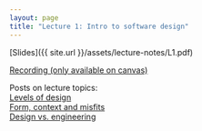 ```yaml
---
layout: page
title: "Lecture 1: Intro to software design"
---
```


[Slides]({{ site.url }}/assets/lecture-notes/L1.pdf)

[Recording (only available on canvas)](https://mit.hosted.panopto.com/Panopto/Pages/Sessions/List.aspx#folderID=%2275cccf46-ba1f-4370-b9f4-af03016dc921%22)

Posts on lecture topics:<br>
[Levels of design](https://essenceofsoftware.com/tutorials/design-general/levels-of-design/)<br>
[Form, context and misfits](https://essenceofsoftware.com/tutorials/design-general/misfits/)<br>
[Design vs. engineering](https://essenceofsoftware.com/tutorials/design-general/design-vs-engineering/)<br>
